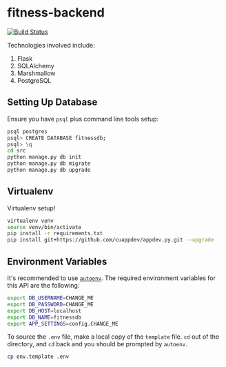 # fitness-backend

[![Build Status](https://travis-ci.org/cuappdev/fitness-backend.svg?branch=master)](https://travis-ci.org/cuappdev/fitness-backend)

Technologies involved include:
1. Flask
2. SQLAlchemy
3. Marshmallow
4. PostgreSQL

## Setting Up Database
Ensure you have `psql` plus command line tools setup:
````bash
psql postgres
psql> CREATE DATABASE fitnessdb;
psql> \q
cd src
python manage.py db init  
python manage.py db migrate
python manage.py db upgrade
````

## Virtualenv

Virtualenv setup!

```bash
virtualenv venv
source venv/bin/activate
pip install -r requirements.txt
pip install git+https://github.com/cuappdev/appdev.py.git --upgrade
```

## Environment Variables
It's recommended to use [`autoenv`](https://github.com/kennethreitz/autoenv).
The required environment variables for this API are the following:

````bash
export DB_USERNAME=CHANGE_ME
export DB_PASSWORD=CHANGE_ME
export DB_HOST=localhost
export DB_NAME=fitnessdb
export APP_SETTINGS=config.CHANGE_ME
````

To source the `.env` file, make a local copy of the `template` file.
`cd` out of the directory, and `cd` back and you should be prompted by `autoenv`.

````bash
cp env.template .env
````
